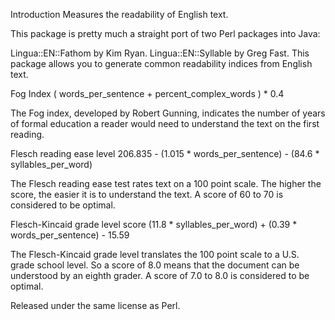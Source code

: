 Introduction
Measures the readability of English text.

This package is pretty much a straight port of two Perl packages into Java:

Lingua::EN::Fathom by Kim Ryan.
Lingua::EN::Syllable by Greg Fast.
This package allows you to generate common readability indices from English text.

Fog Index
( words_per_sentence + percent_complex_words ) * 0.4

The Fog index, developed by Robert Gunning, indicates the number of years of formal education a reader would need to understand the text on the first reading.

Flesch reading ease level
206.835 - (1.015 * words_per_sentence) - (84.6 * syllables_per_word)

The Flesch reading ease test rates text on a 100 point scale. The higher the score, the easier it is to understand the text. A score of 60 to 70 is considered to be optimal.

Flesch-Kincaid grade level score
(11.8 * syllables_per_word) + (0.39 * words_per_sentence) - 15.59

The Flesch-Kincaid grade level translates the 100 point scale to a U.S. grade school level. So a score of 8.0 means that the document can be understood by an eighth grader. A score of 7.0 to 8.0 is considered to be optimal.

Released under the same license as Perl.